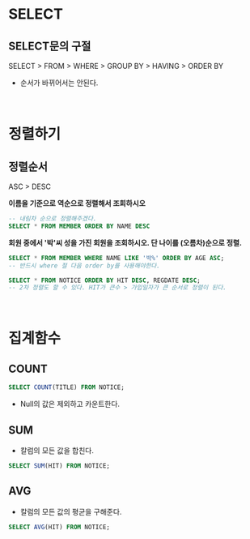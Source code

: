 # SELECT
## SELECT문의 구절
SELECT > FROM > WHERE > GROUP BY > HAVING > ORDER BY
* 순서가 바뀌어서는 안된다.

<br />

# 정렬하기
## 정렬순서
ASC > DESC

**이름을 기준으로 역순으로 정렬해서 조회하시오**
```sql
-- 내림차 순으로 정렬해주겠다.
SELECT * FROM MEMBER ORDER BY NAME DESC
```
**회원 중에서 '박'씨 성을 가진 회원을 조회하시오. 단 나이를 (오름차)순으로 정렬.**
```sql
SELECT * FROM MEMBER WHERE NAME LIKE '박%' ORDER BY AGE ASC;
-- 반드시 where 절 다음 order by를 사용해야한다.

SELECT * FROM NOTICE ORDER BY HIT DESC, REGDATE DESC;
-- 2차 정렬도 할 수 있다. HIT가 큰수 > 가입일자가 큰 순서로 정렬이 된다.
```

<br />

# 집계함수
## COUNT
```sql
SELECT COUNT(TITLE) FROM NOTICE;
```
* Null의 값은 제외하고 카운트한다.

## SUM
* 칼럼의 모든 값을 합친다.
```sql
SELECT SUM(HIT) FROM NOTICE;
```

## AVG
* 칼럼의 모든 값의 평균을 구해준다.
```sql
SELECT AVG(HIT) FROM NOTICE;
```